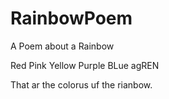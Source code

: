 # RainbowPoem
A Poem about a Rainbow

Red
Pink
Yellow
Purple
BLue
agREN

That ar the colorus uf the rianbow.
